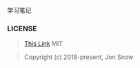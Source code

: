 学习笔记

### LICENSE ###

> [This Link](https://opensource.org/licenses/MIT) MIT

> Copyright (c) 2018-present, Jon Snow
